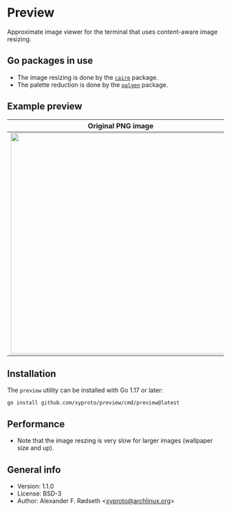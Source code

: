 # Preview

Approximate image viewer for the terminal that uses content-aware image resizing.

## Go packages in use

* The image resizing is done by the [`caire`](https://github.com/esimov/caire) package.
* The palette reduction is done by the [`palgen`](https://github.com/xyproto/palgen) package.

## Example preview

| Original PNG image                    | In a VT100 compatible terminal emulator, using 16 colors |
|---------------------------------------|----------------------------------------------------------|
| <img src=img/grumpycat.png width=512> |            <img src=img/grumpycat16colors.png width=512> |

## Installation

The `preview` utility can be installed with Go 1.17 or later:

    go install github.com/xyproto/preview/cmd/preview@latest

## Performance

* Note that the image reszing is very slow for larger images (wallpaper size and up).

## General info

* Version: 1.1.0
* License: BSD-3
* Author: Alexander F. Rødseth &lt;xyproto@archlinux.org&gt;
